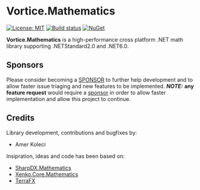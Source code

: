 # Vortice.Mathematics

[![License: MIT](https://img.shields.io/badge/License-MIT-yellow.svg)](https://github.com/amerkoleci/Vortice.Mathematics/blob/master/LICENSE)
[![Build status](https://github.com/amerkoleci/Vortice.Mathematics/workflows/Build/badge.svg)](https://github.com/amerkoleci/Vortice.Mathematics/actions)
[![NuGet](https://img.shields.io/nuget/v/Vortice.Mathematics.svg)](https://www.nuget.org/packages/Vortice.Mathematics)

**Vortice.Mathematics** is a high-performance cross platform .NET math library supporting .NETStandard2.0 and .NET6.0.

## Sponsors
Please consider becoming a [SPONSOR](https://github.com/sponsors/amerkoleci) to further help development and to allow faster issue triaging and new features to be implemented.
**_NOTE:_** **any feature request** would require a [sponsor](https://github.com/sponsors/amerkoleci) in order to allow faster implementation and allow this project to continue.

## Credits

Library development, contributions and bugfixes by:

- Amer Koleci

Insipration, ideas and code has been based on:

- [SharpDX.Mathematics](https://github.com/sharpdx/SharpDX/tree/master/Source/SharpDX.Mathematics)
- [Xenko.Core.Mathematics](https://github.com/xenko3d/xenko/tree/master/sources/core/Xenko.Core.Mathematics)
- [TerraFX](https://github.com/terrafx/terrafx)

